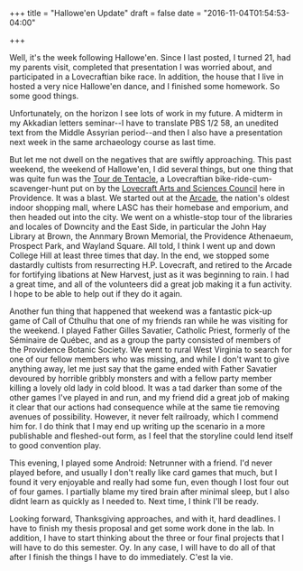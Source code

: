 +++
title = "Hallowe'en Update"
draft = false
date = "2016-11-04T01:54:53-04:00"

+++

Well, it's the week following Hallowe'en. Since I last posted, I turned 21, had my parents visit, completed that presentation I was worried about, and participated in a Lovecraftian bike race. In addition, the house that I live in hosted a very nice Hallowe'en dance, and I finished some homework. So some good things.

Unfortunately, on the horizon I see lots of work in my future. A midterm in my Akkadian letters seminar--I have to translate PBS 1/2 58, an unedited text from the Middle Assyrian period--and then I also have a presentation next week in the same archaeology course as last time.

But let me not dwell on the negatives that are swiftly approaching. This past weekend, the weekend of Hallowe'en, I did several things, but one thing that was quite fun was the [Tour de Tentacle](https://www.facebook.com/tourdetentacle/), a Lovecraftian bike-ride-cum-scavenger-hunt put on by the [Lovecraft Arts and Sciences Council](http://www.weirdprovidence.org/) here in Providence. It was a blast. We started out at the [Arcade](http://www.arcadeprovidence.com), the nation's oldest indoor shopping mall, where LASC has their homebase and emporium, and then headed out into the city. We went on a whistle-stop tour of the libraries and locales of Downcity and the East Side, in particular the John Hay Library at Brown, the Annmary Brown Memorial, the Providence Athenaeum, Prospect Park, and Wayland Square. All told, I think I went up and down College Hill at least three times that day. In the end, we stopped some dastardly cultists from resurrecting H.P. Lovecraft, and retired to the Arcade for fortifying libations at New Harvest, just as it was beginning to rain. I had a great time, and all of the volunteers did a great job making it a fun activity. I hope to be able to help out if they do it again.

Another fun thing that happened that weekend was a fantastic pick-up game of Call of Cthulhu that one of my friends ran while he was visiting for the weekend. I played Father Gilles Savatier, Catholic Priest, formerly of the Séminaire de Québec, and as a group the party consisted of members of the Providence Botanic Society. We went to rural West Virginia to search for one of our fellow members who was missing, and while I don't want to give anything away, let me just say that the game ended with Father Savatier devoured by horrible gribbly monsters and with a fellow party member killing a lovely old lady in cold blood. It was a tad darker than some of the other games I've played in and run, and my friend did a great job of making it clear that our actions had consequence while at the same tie removing avenues of possibility. However, it never felt railroady, which I commend him for. I do think that I may end up writing up the scenario in a more publishable and fleshed-out form, as I feel that the storyline could lend itself to good convention play.

This evening, I played some Android: Netrunner with a friend. I'd never played before, and usually I don't really like card games that much, but I found it very enjoyable and really had some fun, even though I lost four out of four games. I partially blame my tired brain after minimal sleep, but I also didnt learn as quickly as I needed to. Next time, I think I'll be ready.

Looking forward, Thanksgiving approaches, and with it, hard deadlines. I have to finish my thesis proposal and get some work done in the lab. In addition, I have to start thinking about the three or four final projects that I will have to do this semester. Oy. In any case, I will have to do all of that after I finish the things I have to do immediately. C'est la vie.
